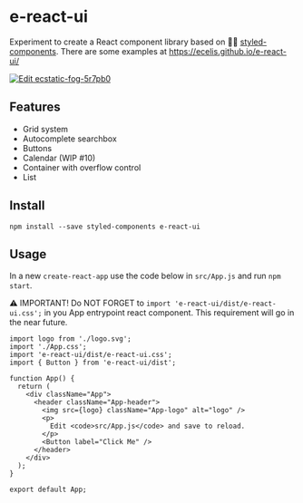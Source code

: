 # e-react-ui

Experiment to create a React component library based on 💅🏾 [styled-components](https://styled-components.com/). There are some examples at https://ecelis.github.io/e-react-ui/

[![Edit ecstatic-fog-5r7pb0](https://codesandbox.io/static/img/play-codesandbox.svg)](https://codesandbox.io/s/ecstatic-fog-5r7pb0?fontsize=14&hidenavigation=1&theme=dark)

## Features

- Grid system
- Autocomplete searchbox
- Buttons
- Calendar (WIP #10)
- Container with overflow control
- List

## Install

```
npm install --save styled-components e-react-ui
```

## Usage

In a new `create-react-app` use the code below in `src/App.js` and run `npm start`.

⚠️ IMPORTANT! Do NOT FORGET to `import 'e-react-ui/dist/e-react-ui.css';` in you App entrypoint react component. This requirement will go in the near future.

```
import logo from './logo.svg';
import './App.css';
import 'e-react-ui/dist/e-react-ui.css';
import { Button } from 'e-react-ui/dist';

function App() {
  return (
    <div className="App">
      <header className="App-header">
        <img src={logo} className="App-logo" alt="logo" />
        <p>
          Edit <code>src/App.js</code> and save to reload.
        </p>
        <Button label="Click Me" />
      </header>
    </div>
  );
}

export default App;
```
